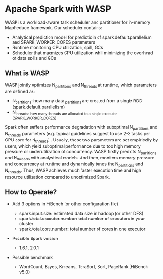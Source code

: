 # Apache Spark with WASP

WASP is a workload-aware task scheduler and partitioner for in-memory MapReduce framework. Our scheduler contains:

- Analytical prediction model for predictioin of spark.default.parallelism and SPARK_WORKER_CORES parameters
- Runtime monitoring CPU utilization, spill, GCs
- Scheduler that maxmizes CPU utilization whil minimizing the overhead of data spills and GCs

## What is WASP
WASP jointly optimizes N<sub>partitions</sub> and N<sub>threads</sub> at runtime, which parameters are defined as:

- N<sub>partitions</sub>: how many data <sub>partitions</sub> are created from a single RDD (spark.default.parallelism)
- N<sub>threads</subs>: how many threads are allocated to a single executor (SPARK_WORKER_CORES)

Spark often suffers performance degradation with suboptimal N<sub>partitions</sub> and N<sub>threads</sub> parameters (e.g. typical guidelines suggest to use 2-3 tasks per CPU core for N<sub>threads</sub>) . Usually, these two parameters are set empirically by users, which yield suboptimal performance due to too high memory pressure or underutilization of concurrency. WASP firstly predicts N<sub>partitions</sub> and N<sub>threads</sub> with analystical models. And then, monitors memory pressure and concurrency at runtime and dynamically tunes the N<sub>partitions</sub> and N<sub>threads</sub>.
Thus, WASP achieves much faster execution time and high resource utilization compared to unoptimized Spark.

## How to Operate?
* Add 3 options in HiBench (or other configuration file)
  - spark.input.size: estimated data size in hadoop (or other DFS)
  - spark.total.executor.number: total number of executors in your cluster
  - spark.total.core.number: total number of cores in one executor

* Possible Spark version
  - 1.6.1, 2.0.1

* Possible benchmark
  - WordCount, Bayes, Kmeans, TeraSort, Sort, PageRank (HiBench v5.0)
